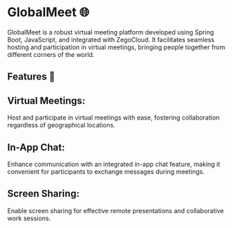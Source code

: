  # GlobalMeet 🌐

GlobalMeet is a robust virtual meeting platform developed using Spring Boot, JavaScript, and integrated with ZegoCloud.
It facilitates seamless hosting and participation in virtual meetings, bringing people together from different corners of the world.


## Features 🚀
## Virtual Meetings: 
Host and participate in virtual meetings with ease, fostering collaboration regardless of geographical locations.
## In-App Chat: 
Enhance communication with an integrated in-app chat feature, making it convenient for participants to exchange messages during meetings.
## Screen Sharing: 
Enable screen sharing for effective remote presentations and collaborative work sessions.




